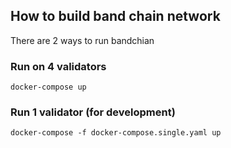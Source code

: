 ## How to build band chain network

There are 2 ways to run bandchian

### Run on 4 validators

```
docker-compose up
```

### Run 1 validator (for development)

```
docker-compose -f docker-compose.single.yaml up
```
